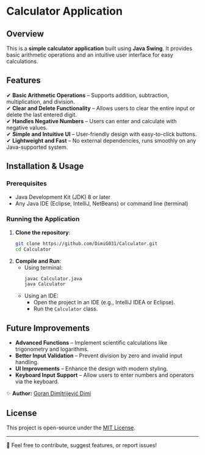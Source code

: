 # Calculator Application

## Overview
This is a **simple calculator application** built using **Java Swing**. It provides basic arithmetic operations and an intuitive user interface for easy calculations.

## Features
✔ **Basic Arithmetic Operations** – Supports addition, subtraction, multiplication, and division.  
✔ **Clear and Delete Functionality** – Allows users to clear the entire input or delete the last entered digit.  
✔ **Handles Negative Numbers** – Users can enter and calculate with negative values.  
✔ **Simple and Intuitive UI** – User-friendly design with easy-to-click buttons.  
✔ **Lightweight and Fast** – No external dependencies, runs smoothly on any Java-supported system.  

## Installation & Usage

### Prerequisites
- Java Development Kit (JDK) 8 or later
- Any Java IDE (Eclipse, IntelliJ, NetBeans) or command line (terminal)

### Running the Application
1. **Clone the repository**:
   ```sh
   git clone https://github.com/DimiG031/Calculator.git
   cd Calculator
   ```
2. **Compile and Run**:
   - Using terminal:
     ```sh
     javac Calculator.java
     java Calculator
     ```
   - Using an IDE:
     - Open the project in an IDE (e.g., IntelliJ IDEA or Eclipse).
     - Run the `Calculator` class.

## Future Improvements
- **Advanced Functions** – Implement scientific calculations like trigonometry and logarithms.  
- **Better Input Validation** – Prevent division by zero and invalid input handling.  
- **UI Improvements** – Enhance the design with modern styling.  
- **Keyboard Input Support** – Allow users to enter numbers and operators via the keyboard.  

✨ **Author:** [Goran Dimitrijević Dimi](https://github.com/DimiG031)

## License
This project is open-source under the [MIT License](LICENSE).

---
📩 Feel free to contribute, suggest features, or report issues!
